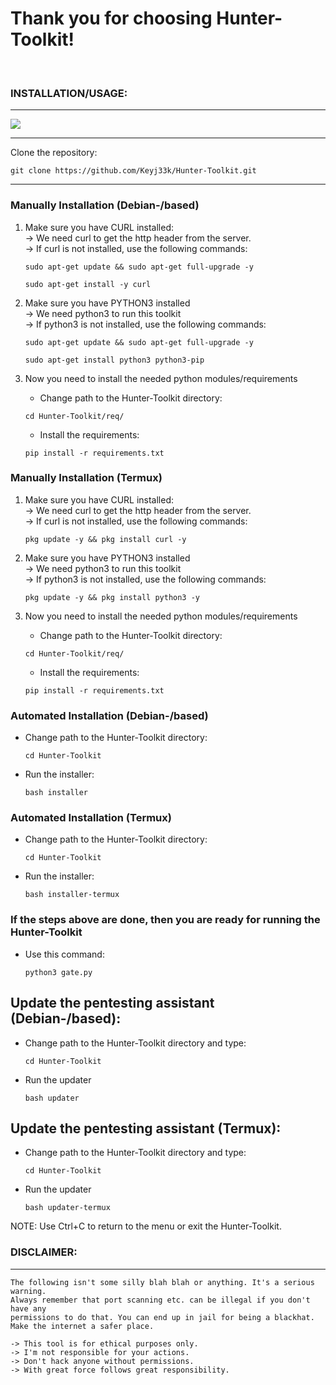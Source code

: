 # Thank you for choosing Hunter-Toolkit!

<br>

### INSTALLATION/USAGE: 

---

<img src="https://github.com/Keyj33k/Hunter-Toolkit/blob/main/imgs/installation.gif?raw=true"/>

---

Clone the repository:
``` 
git clone https://github.com/Keyj33k/Hunter-Toolkit.git
```

---

### Manually Installation (Debian-/based)

1) Make sure you have CURL installed:<br>
    -> We need curl to get the http header from the server.<br>
    -> If curl is not installed, use the following commands:
    ``` 
    sudo apt-get update && sudo apt-get full-upgrade -y
    ``` 
    ``` 
    sudo apt-get install -y curl
    ```

2) Make sure you have PYTHON3 installed<br>
    -> We need python3 to run this toolkit<br>
    -> If python3 is not installed, use the following commands:
    ``` 
    sudo apt-get update && sudo apt-get full-upgrade -y
    ``` 
    ``` 
    sudo apt-get install python3 python3-pip
    ``` 
   
3) Now you need to install the needed python modules/requirements
    - Change path to the Hunter-Toolkit directory:
    
    ```
    cd Hunter-Toolkit/req/
    ```

    - Install the requirements:   

    ``` 
    pip install -r requirements.txt
    ```
    
### Manually Installation (Termux)

1) Make sure you have CURL installed:<br>
    -> We need curl to get the http header from the server.<br>
    -> If curl is not installed, use the following commands:
    ``` 
    pkg update -y && pkg install curl -y
    ```

2) Make sure you have PYTHON3 installed<br>
    -> We need python3 to run this toolkit<br>
    -> If python3 is not installed, use the following commands:
    ``` 
    pkg update -y && pkg install python3 -y
    ``` 
   
3) Now you need to install the needed python modules/requirements
    - Change path to the Hunter-Toolkit directory:
    
    ```
    cd Hunter-Toolkit/req/
    ```

    - Install the requirements:   

    ``` 
    pip install -r requirements.txt
    ```
   
### Automated Installation (Debian-/based)

- Change path to the Hunter-Toolkit directory:
    
    ```
    cd Hunter-Toolkit
    ```

- Run the installer:

    ```
    bash installer
    ```
    
### Automated Installation (Termux)

- Change path to the Hunter-Toolkit directory:
    
    ```
    cd Hunter-Toolkit
    ```

- Run the installer:

    ```
    bash installer-termux
    ```

### If the steps above are done, then you are ready for running the Hunter-Toolkit

- Use this command:
    
    ```
    python3 gate.py
    ``` 
  
## Update the pentesting assistant (Debian-/based):

- Change path to the Hunter-Toolkit directory and type:

    ```
    cd Hunter-Toolkit
    ```
    
- Run the updater

    ```
    bash updater
    ```
    
## Update the pentesting assistant (Termux):

- Change path to the Hunter-Toolkit directory and type:

    ```
    cd Hunter-Toolkit
    ```
    
- Run the updater

    ```
    bash updater-termux
    ```

NOTE: Use Ctrl+C to return to the menu or exit the Hunter-Toolkit.

### DISCLAIMER: 

---

    The following isn't some silly blah blah or anything. It's a serious warning.
    Always remember that port scanning etc. can be illegal if you don't have any
    permissions to do that. You can end up in jail for being a blackhat.
    Make the internet a safer place.

    -> This tool is for ethical purposes only.
    -> I'm not responsible for your actions.
    -> Don't hack anyone without permissions.
    -> With great force follows great responsibility.



